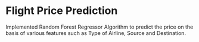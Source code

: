 # Flight Price Prediction 

Implemented Random Forest Regressor Algorithm to predict the price on the basis of various features such as Type of Airline, Source and Destination.

